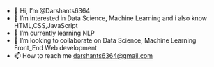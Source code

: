 - 👋 Hi, I’m @Darshants6364
- 👀 I’m interested in Data Science, Machine Learning and i also know HTML,CSS,JavaScript
- 🌱 I’m currently learning NLP
- 💞️ I’m looking to collaborate on Data Science, Machine Learning Front_End Web development
- 📫 How to reach me darshants6364@gmail.com

<!---
Darshants6364/Darshants6364 is a ✨ special ✨ repository because its `README.md` (this file) appears on your GitHub profile.
You can click the Preview link to take a look at your changes.
--->
